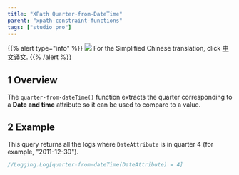```yaml
---
title: "XPath Quarter-from-DateTime"
parent: "xpath-constraint-functions"
tags: ["studio pro"]
---
```


{{% alert type="info" %}}
<img src="attachments/chinese-translation/china.png" style="display: inline-block; margin: 0" /> For the Simplified Chinese translation, click [中文译文](https://cdn.mendix.tencent-cloud.com/documentation/refguide8/xpath-quarter-from-datetime.pdf).
{{% /alert %}}

## 1 Overview

The `quarter-from-dateTime()` function extracts the quarter corresponding to a **Date and time** attribute so it can be used to compare to a value.

## 2 Example

This query returns all the logs where `DateAttribute` is in quarter 4 (for example, "2011-12-30").

```java
//Logging.Log[quarter-from-dateTime(DateAttribute) = 4]
```
